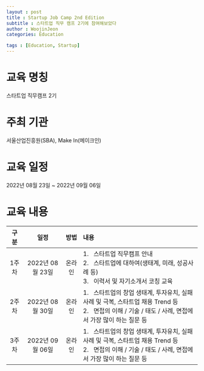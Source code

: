 ```yaml
---
layout : post
title : Startup Job Camp 2nd Edition
subtitle : 스타트업 직무 캠프 2기에 참여해보았다
author : WoojinJeon
categories: Education

tags : [Education, Startup]
---
```


# 교육 명칭
스타트업 직무캠프 2기
# 주최 기관
서울산업진흥원(SBA), Make In(메이크인)
# 교육 일정
2022년 08월 23일 ~ 2022년 09월 06일

# 교육 내용

|  구분 |       일정      |  방법  | 내용 |
|:-----:|:---------------:|:------:|:----|
| 1주차 | 2022년 08월 23일 | 온라인 | 1. &nbsp;&nbsp;스타트업 직무캠프 안내<br/> 2. &nbsp;&nbsp;스타트업에 대하여(생태계, 미래, 성공사례 등)<br/> 3. &nbsp;&nbsp;이력서 및 자기소개서 코칭 교육<br/> |
| 2주차 | 2022년 08월 30일 | 온라인 | 1. &nbsp;&nbsp;스타트업의 창업 생태계, 투자유치, 실패사례 및 극복, 스타트업 채용 Trend 등<br/> 2. &nbsp;&nbsp;면접의 이해 / 기술 / 태도 / 사례, 면접에서 가장 많이 하는 질문 등<br/> |
| 3주차 | 2022년 09월 06일 | 온라인 | 1. &nbsp;&nbsp;스타트업의 창업 생태계, 투자유치, 실패사례 및 극복, 스타트업 채용 Trend 등<br/> 2. &nbsp;&nbsp;면접의 이해 / 기술 / 태도 / 사례, 면접에서 가장 많이 하는 질문 등<br/> |